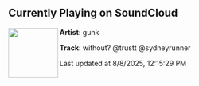 ## Currently Playing on SoundCloud

[<img align="left" width="100" src="https://i1.sndcdn.com/artworks-LFTC6tYVIjgUasU9-A2whDg-t500x500.jpg">](https://soundcloud.com/iloveallmydogs/without-trustt-sydneyrunner)

**Artist**: gunk 

**Track**: without? @trustt @sydneyrunner

Last updated at 8/8/2025, 12:15:29 PM
